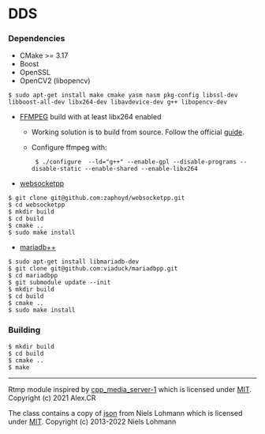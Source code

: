 # DDS

### Dependencies
* CMake >= 3.17
* Boost
* OpenSSL
* OpenCV2 (libopencv)
```
$ sudo apt-get install make cmake yasm nasm pkg-config libssl-dev libboost-all-dev libx264-dev libavdevice-dev g++ libopencv-dev
```

* [FFMPEG](https://git.ffmpeg.org/ffmpeg.git) build with at least libx264 enabled

  * Working solution is to build from source. Follow the official [guide](https://trac.ffmpeg.org/wiki/CompilationGuide/Ubuntu).
  * Configure ffmpeg with:
  
     ``` $ ./configure  --ld="g++" --enable-gpl --disable-programs --disable-static --enable-shared --enable-libx264```

* [websocketpp](https://github.com/zaphoyd/websocketpp)
```
$ git clone git@github.com:zaphoyd/websocketpp.git
$ cd websocketpp
$ mkdir build
$ cd build
$ cmake ..
$ sudo make install
```

* [mariadb++](https://github.com/viaduck/mariadbpp)
```
$ sudo apt-get install libmariadb-dev
$ git clone git@github.com:viaduck/mariadbpp.git
$ cd mariadbpp
$ git submodule update --init
$ mkdir build
$ cd build
$ cmake ..
$ sudo make install
```


### Building
```
$ mkdir build
$ cd build
$ cmake ..
$ make
```
---
Rtmp module inspired by [cpp_media_server-1](https://github.com/grandi23/cpp_media_server-1) which is licensed under [MIT](https://opensource.org/licenses/MIT). Copyright (c) 2021 Alex.CR

The class contains a copy of [json](https://github.com/nlohmann/json) from Niels Lohmann which is licensed under [MIT](https://opensource.org/licenses/MIT). Copyright (c) 2013-2022 Niels Lohmann

